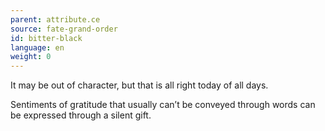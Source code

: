 ```yaml
---
parent: attribute.ce
source: fate-grand-order
id: bitter-black
language: en
weight: 0
---
```


It may be out of character, but that is all right today of all days.

Sentiments of gratitude that usually can’t be conveyed through words can be expressed through a silent gift.
